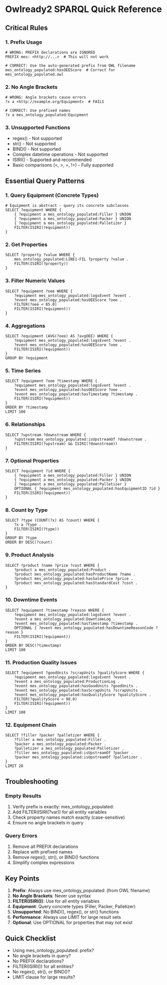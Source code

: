 # Owlready2 SPARQL Quick Reference

## Critical Rules

### 1. Prefix Usage
```sparql
# WRONG: PREFIX declarations are IGNORED
PREFIX mes: <http://...>  # This will not work

# CORRECT: Use the auto-generated prefix from OWL filename
mes_ontology_populated:hasOEEScore  # Correct for mes_ontology_populated.owl
```

### 2. No Angle Brackets
```sparql
# WRONG: Angle brackets cause errors
?x a <http://example.org/Equipment>  # FAILS

# CORRECT: Use prefixed names
?x a mes_ontology_populated:Equipment
```

### 3. Unsupported Functions
- regex() - Not supported
- str() - Not supported
- BIND() - Not supported
- Complex datetime operations - Not supported
- ISIRI() - Supported and recommended
- Basic comparisons (<, >, =, !=) - Fully supported

## Essential Query Patterns

### 1. Query Equipment (Concrete Types)
```sparql
# Equipment is abstract - query its concrete subclasses
SELECT ?equipment WHERE {
    { ?equipment a mes_ontology_populated:Filler } UNION
    { ?equipment a mes_ontology_populated:Packer } UNION
    { ?equipment a mes_ontology_populated:Palletizer }
    FILTER(ISIRI(?equipment))
}
```

### 2. Get Properties
```sparql
SELECT ?property ?value WHERE {
    mes_ontology_populated:LINE1-FIL ?property ?value .
    FILTER(ISIRI(?property))
}
```

### 3. Filter Numeric Values
```sparql
SELECT ?equipment ?oee WHERE {
    ?equipment mes_ontology_populated:logsEvent ?event .
    ?event mes_ontology_populated:hasOEEScore ?oee .
    FILTER(?oee < 85.0)
    FILTER(ISIRI(?equipment))
}
```

### 4. Aggregations
```sparql
SELECT ?equipment (AVG(?oee) AS ?avgOEE) WHERE {
    ?equipment mes_ontology_populated:logsEvent ?event .
    ?event mes_ontology_populated:hasOEEScore ?oee .
    FILTER(ISIRI(?equipment))
}
GROUP BY ?equipment
```

### 5. Time Series
```sparql
SELECT ?equipment ?oee ?timestamp WHERE {
    ?equipment mes_ontology_populated:logsEvent ?event .
    ?event mes_ontology_populated:hasOEEScore ?oee .
    ?event mes_ontology_populated:hasTimestamp ?timestamp .
    FILTER(ISIRI(?equipment))
}
ORDER BY ?timestamp
LIMIT 100
```

### 6. Relationships
```sparql
SELECT ?upstream ?downstream WHERE {
    ?upstream mes_ontology_populated:isUpstreamOf ?downstream .
    FILTER(ISIRI(?upstream) && ISIRI(?downstream))
}
```

### 7. Optional Properties
```sparql
SELECT ?equipment ?id WHERE {
    { ?equipment a mes_ontology_populated:Filler } UNION
    { ?equipment a mes_ontology_populated:Packer } UNION
    { ?equipment a mes_ontology_populated:Palletizer }
    OPTIONAL { ?equipment mes_ontology_populated:hasEquipmentID ?id }
    FILTER(ISIRI(?equipment))
}
```

### 8. Count by Type
```sparql
SELECT ?type (COUNT(?x) AS ?count) WHERE {
    ?x a ?type .
    FILTER(ISIRI(?type))
}
GROUP BY ?type
ORDER BY DESC(?count)
```

### 9. Product Analysis
```sparql
SELECT ?product ?name ?price ?cost WHERE {
    ?product a mes_ontology_populated:Product .
    ?product mes_ontology_populated:hasProductName ?name .
    ?product mes_ontology_populated:hasSalePrice ?price .
    ?product mes_ontology_populated:hasStandardCost ?cost .
}
```

### 10. Downtime Events
```sparql
SELECT ?equipment ?timestamp ?reason WHERE {
    ?equipment mes_ontology_populated:logsEvent ?event .
    ?event a mes_ontology_populated:DowntimeLog .
    ?event mes_ontology_populated:hasTimestamp ?timestamp .
    OPTIONAL { ?event mes_ontology_populated:hasDowntimeReasonCode ?reason }
    FILTER(ISIRI(?equipment))
} 
ORDER BY DESC(?timestamp) 
LIMIT 100
```

### 11. Production Quality Issues
```sparql
SELECT ?equipment ?goodUnits ?scrapUnits ?qualityScore WHERE {
    ?equipment mes_ontology_populated:logsEvent ?event .
    ?event a mes_ontology_populated:ProductionLog .
    ?event mes_ontology_populated:hasGoodUnits ?goodUnits .
    ?event mes_ontology_populated:hasScrapUnits ?scrapUnits .
    ?event mes_ontology_populated:hasQualityScore ?qualityScore .
    FILTER(?qualityScore < 98.0)
    FILTER(ISIRI(?equipment))
} 
LIMIT 100
```

### 12. Equipment Chain
```sparql
SELECT ?filler ?packer ?palletizer WHERE {
    ?filler a mes_ontology_populated:Filler .
    ?packer a mes_ontology_populated:Packer .
    ?palletizer a mes_ontology_populated:Palletizer .
    ?filler mes_ontology_populated:isUpstreamOf ?packer .
    ?packer mes_ontology_populated:isUpstreamOf ?palletizer .
} 
LIMIT 20
```

## Troubleshooting

### Empty Results
1. Verify prefix is exactly: mes_ontology_populated:
2. Add FILTER(ISIRI(?var)) for all entity variables
3. Check property names match exactly (case-sensitive)
4. Ensure no angle brackets in query

### Query Errors
1. Remove all PREFIX declarations
2. Replace <URI> with prefixed names
3. Remove regex(), str(), or BIND() functions
4. Simplify complex expressions

## Key Points

1. **Prefix**: Always use mes_ontology_populated: (from OWL filename)
2. **No Angle Brackets**: Never use <URI> syntax
3. **FILTER(ISIRI())**: Use for all entity variables
4. **Equipment**: Query concrete types (Filler, Packer, Palletizer)
5. **Unsupported**: No BIND(), regex(), or str() functions
6. **Performance**: Always use LIMIT for large result sets
7. **Optional**: Use OPTIONAL for properties that may not exist

## Quick Checklist

- Using mes_ontology_populated: prefix?
- No angle brackets in query?
- No PREFIX declarations?
- FILTER(ISIRI()) for all entities?
- No regex(), str(), or BIND()?
- LIMIT clause for large results?